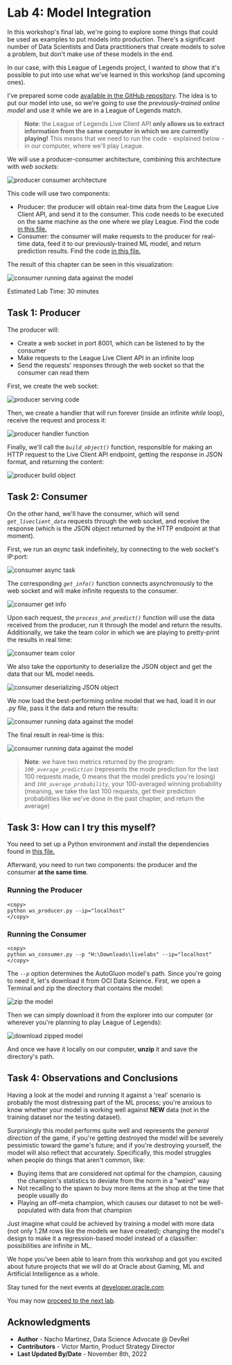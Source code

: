 # Lab 4: Model Integration

In this workshop's final lab, we're going to explore some things that could be used as examples to put models into production. There's a significant number of Data Scientists and Data practitioners that create models to solve a problem, but don't make use of these models in the end. 

In our case, with this League of Legends project, I wanted to show that it's possible to put into use what we've learned in this workshop (and upcoming ones).

I've prepared some code [available in the GitHub repository](../../../src/). The idea is to put our model into use, so we're going to use the *previously-trained online model* and use it while we are in a League of Legends match.

> **Note**: the League of Legends Live Client API **only allows us to extract information from the same computer in which we are currently playing!** This means that we need to run the code - explained below - in our computer, where we'll play League.

We will use a producer-consumer architecture, combining this architecture with *web sockets*:

![producer consumer architecture](./images/producer_consumer_architecture.jpg)

This code will use two components:
- Producer: the producer will obtain real-time data from the League Live Client API, and send it to the consumer. This code needs to be executed on the same machine as the one where we play League. Find the code [in this file.](../../../src/ws_producer.py)
- Consumer: the consumer will make requests to the producer for real-time data, feed it to our previously-trained ML model, and return prediction results. Find the code [in this file.](../../../src/ws_consumer.py)

The result of this chapter can be seen in this visualization:

![consumer running data against the model](./images/realtime.gif)

Estimated Lab Time: 30 minutes

## Task 1: Producer

The producer will:
- Create a web socket in port 8001, which can be listened to by the consumer
- Make requests to the League Live Client API in an infinite loop
- Send the requests' responses through the web socket so that the consumer can read them

First, we create the web socket:

![producer serving code](./images/producer_serve.png)

Then, we create a handler that will run forever (inside an infinite _while_ loop), receive the request and process it:

![producer handler function](./images/producer_handler.png)

Finally, we'll call the _`build_object()`_ function, responsible for making an HTTP request to the Live Client API endpoint, getting the response in JSON format, and returning the content:

![producer build object](./images/producer_build_object.png)

## Task 2: Consumer

On the other hand, we'll have the consumer, which will send _`get_liveclient_data`_ requests through the web socket, and receive the response (which is the JSON object returned by the HTTP endpoint at that moment).

First, we run an _async_ task indefinitely, by connecting to the web socket's IP:port:

![consumer async task](./images/consumer_asyncio.png)

The corresponding _`get_info()`_ function connects asynchronously to the web socket and will make infinite requests to the consumer.

![consumer get info](./images/consumer_get_info.png)

Upon each request, the _`process_and_predict()`_ function will use the data received from the producer, run it through the model and return the results. Additionally, we take the team color in which we are playing to pretty-print the results in real time:

![consumer team color](./images/consumer_process_1.png)

We also take the opportunity to deserialize the JSON object and get the data that our ML model needs. 

![consumer deserializing JSON object](./images/consumer_deserialize.png)

We now load the best-performing online model that we had, load it in our _.py_ file, pass it the data and return the results:

![consumer running data against the model](./images/consumer_run_model.png)

The final result in real-time is this:

![consumer running data against the model](./images/realtime.gif)

> **Note**: we have two metrics returned by the program: _`100_average_prediction`_ (represents the mode prediction for the last 100 requests made, 0 means that the model predicts you're losing) and _`100_average_probability`_, your 100-averaged winning probability (meaning, we take the last 100 requests, get their prediction probabilities like we've done in the past chapter, and return the average)

## Task 3: How can I try this myself?

You need to set up a Python environment and install the dependencies found in [this file.](../../../src/requirements_autogluon.txt)

Afterward, you need to run two components: the producer and the consumer **at the same time**.

### Running the Producer

```
<copy>
python ws_producer.py --ip="localhost"
</copy>
```

### Running the Consumer

```
<copy>
python ws_consumer.py --p "H:\Downloads\livelabs" --ip="localhost"
</copy>
```

The _`--p`_ option determines the AutoGluon model's path. Since you're going to need it, let's download it from OCI Data Science. First, we open a Terminal and zip the directory that contains the model:

![zip the model](./images/zip_model.png)

Then we can simply download it from the explorer into our computer (or wherever you're planning to play League of Legends):

![download zipped model](./images/download_zipped_model.png)

And once we have it locally on our computer, **unzip** it and save the directory's path.

## Task 4: Observations and Conclusions

Having a look at the model and running it against a 'real' scenario is probably the most distressing part of the ML process; you're anxious to know whether your model is working well against **NEW** data (not in the training dataset nor the testing dataset). 

Surprisingly this model performs quite well and represents the *general direction* of the game, if you're getting destroyed the model will be severely pessimistic toward the game's future; and if you're destroying yourself, the model will also reflect that accurately. Specifically, this model struggles when people do things that aren't common, like:
- Buying items that are considered not optimal for the champion, causing the champion's statistics to deviate from the norm in a "weird" way
- Not recalling to the spawn to buy more items at the shop at the time that people usually do
- Playing an off-meta champion, which causes our dataset to not be well-populated with data from that champion

Just imagine what could be achieved by training a model with more data (not only 1.2M rows like the models we have created); changing the model's design to make it a regression-based model instead of a classifier: possibilities are infinite in ML.

We hope you've been able to learn from this workshop and got you excited about future projects that we will do at Oracle about Gaming, ML and Artificial Intelligence as a whole.

Stay tuned for the next events at [developer.oracle.com](https://developer.oracle.com/community/events.html)

You may now [proceed to the next lab](#next).

## Acknowledgments

* **Author** - Nacho Martinez, Data Science Advocate @ DevRel
* **Contributors** -  Victor Martin, Product Strategy Director
* **Last Updated By/Date** - November 8th, 2022